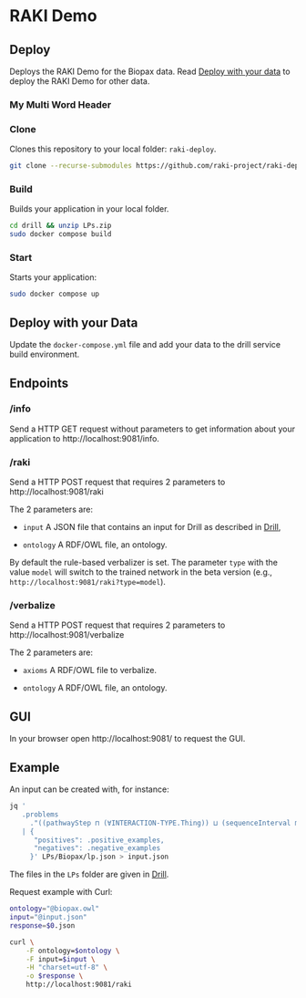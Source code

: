[1]: https://github.com/dice-group/RAKI-Drill-Endpoint

# RAKI Demo

## Deploy
Deploys the RAKI Demo for the Biopax data.
Read [Deploy with your data](#deploy-with-your-data) to deploy the RAKI Demo for other data.


### My Multi Word Header


### Clone
Clones this repository to your local folder: `raki-deploy`.

```bash
git clone --recurse-submodules https://github.com/raki-project/raki-deploy.git
```

### Build
Builds your application in your local folder.

```bash
cd drill && unzip LPs.zip
sudo docker compose build

```

### Start
Starts your application:

```bash
sudo docker compose up
```

## Deploy with your Data
Update the `docker-compose.yml` file and add your data to the drill service build environment.

## Endpoints

###  /info
Send a HTTP GET request without parameters to get information about your application to http://localhost:9081/info.

### /raki
Send a HTTP POST request that requires 2 parameters to http://localhost:9081/raki

The 2 parameters are:
- `input` A JSON file that contains an input for Drill as described in [Drill][1],

- `ontology` A RDF/OWL file, an ontology.

By default the rule-based verbalizer is set.
The parameter `type` with the value `model` will switch to the trained network in the beta version (e.g., `http://localhost:9081/raki?type=model`).  

### /verbalize

Send a HTTP POST request that requires 2 parameters to http://localhost:9081/verbalize

The 2 parameters are:
- `axioms` A RDF/OWL file to verbalize.

- `ontology` A RDF/OWL file, an ontology.

## GUI
In your browser open http://localhost:9081/ to request the GUI.

## Example
An input can be created with, for instance:
```bash
jq '
   .problems
     ."((pathwayStep ⊓ (∀INTERACTION-TYPE.Thing)) ⊔ (sequenceInterval ⊓ (∀ID-VERSION.Thing)))"
   | {
      "positives": .positive_examples,
      "negatives": .negative_examples
     }' LPs/Biopax/lp.json > input.json

```
The files in the `LPs` folder are given in [Drill][1].

Request example with Curl:
```bash
ontology="@biopax.owl"
input="@input.json"
response=$0.json

curl \
	-F ontology=$ontology \
	-F input=$input \
	-H "charset=utf-8" \
	-o $response \
	http://localhost:9081/raki
```
